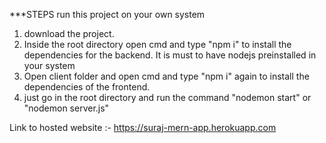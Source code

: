 ***STEPS run this project on your own system
1. download the project.
2. Inside the root directory open cmd and type "npm i" to install the dependencies for the backend. It is must to have nodejs preinstalled in your system
3. Open client folder and open cmd and type "npm i" again to install the dependencies of the frontend.
4. just go in the root directory and run the command "nodemon start" or "nodemon server.js"

Link to hosted website :- https://suraj-mern-app.herokuapp.com